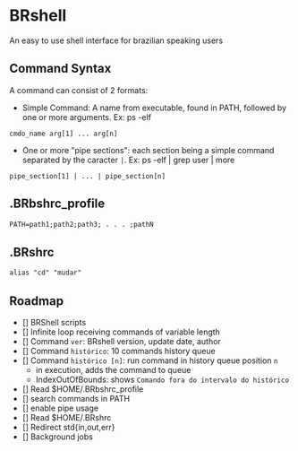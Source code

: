 # BRshell

An easy to use shell interface for brazilian speaking users

## Command Syntax

A command can consist of 2 formats:

- Simple Command: A name from executable, found in PATH, followed by one or more arguments. Ex: ps -elf

`cmdo_name arg[1] ... arg[n]`

- One or more "pipe sections": each section being a simple command separated by the caracter `|`. Ex: ps -elf | grep user | more

`pipe_section[1] | ... | pipe_section[n]`

## .BRbshrc_profile

```txt
PATH=path1;path2;path3; . . . ;pathN
```

## .BRshrc

```txt
alias "cd" "mudar"
```

## Roadmap

- [] BRShell scripts
- [] Infinite loop receiving commands of variable length
- [] Command `ver`: BRshell version, update date, author
- [] Command `histórico`: 10 commands history queue
- [] Command `histórico [n]`: run command in history queue position `n`
    - in execution, adds the command to queue
    - IndexOutOfBounds: shows `Comando fora do intervalo do histórico`
- [] Read $HOME/.BRbshrc_profile
- [] search commands in PATH
- [] enable pipe usage
- [] Read $HOME/.BRshrc
- [] Redirect std{in,out,err}
- [] Background jobs